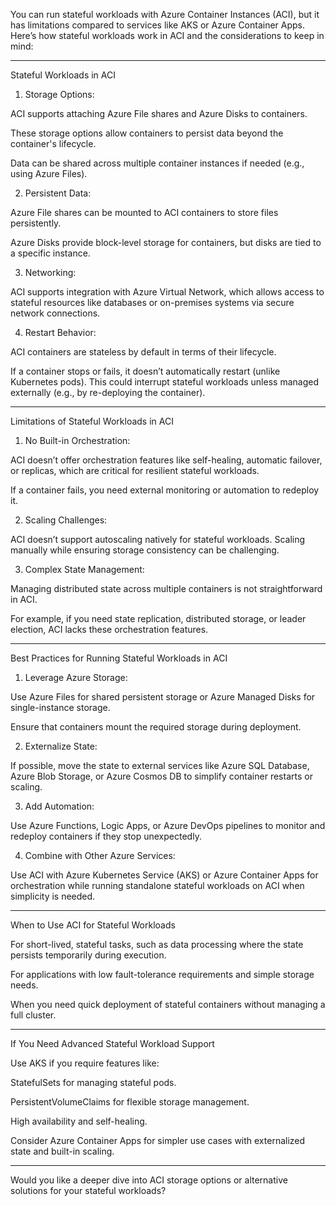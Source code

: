 You can run stateful workloads with Azure Container Instances (ACI), but it has limitations compared to services like AKS or Azure Container Apps. Here’s how stateful workloads work in ACI and the considerations to keep in mind:


---

Stateful Workloads in ACI

1. Storage Options:

ACI supports attaching Azure File shares and Azure Disks to containers.

These storage options allow containers to persist data beyond the container's lifecycle.

Data can be shared across multiple container instances if needed (e.g., using Azure Files).



2. Persistent Data:

Azure File shares can be mounted to ACI containers to store files persistently.

Azure Disks provide block-level storage for containers, but disks are tied to a specific instance.



3. Networking:

ACI supports integration with Azure Virtual Network, which allows access to stateful resources like databases or on-premises systems via secure network connections.



4. Restart Behavior:

ACI containers are stateless by default in terms of their lifecycle.

If a container stops or fails, it doesn’t automatically restart (unlike Kubernetes pods). This could interrupt stateful workloads unless managed externally (e.g., by re-deploying the container).





---

Limitations of Stateful Workloads in ACI

1. No Built-in Orchestration:

ACI doesn’t offer orchestration features like self-healing, automatic failover, or replicas, which are critical for resilient stateful workloads.

If a container fails, you need external monitoring or automation to redeploy it.



2. Scaling Challenges:

ACI doesn’t support autoscaling natively for stateful workloads. Scaling manually while ensuring storage consistency can be challenging.



3. Complex State Management:

Managing distributed state across multiple containers is not straightforward in ACI.

For example, if you need state replication, distributed storage, or leader election, ACI lacks these orchestration features.





---

Best Practices for Running Stateful Workloads in ACI

1. Leverage Azure Storage:

Use Azure Files for shared persistent storage or Azure Managed Disks for single-instance storage.

Ensure that containers mount the required storage during deployment.



2. Externalize State:

If possible, move the state to external services like Azure SQL Database, Azure Blob Storage, or Azure Cosmos DB to simplify container restarts or scaling.



3. Add Automation:

Use Azure Functions, Logic Apps, or Azure DevOps pipelines to monitor and redeploy containers if they stop unexpectedly.



4. Combine with Other Azure Services:

Use ACI with Azure Kubernetes Service (AKS) or Azure Container Apps for orchestration while running standalone stateful workloads on ACI when simplicity is needed.





---

When to Use ACI for Stateful Workloads

For short-lived, stateful tasks, such as data processing where the state persists temporarily during execution.

For applications with low fault-tolerance requirements and simple storage needs.

When you need quick deployment of stateful containers without managing a full cluster.



---

If You Need Advanced Stateful Workload Support

Use AKS if you require features like:

StatefulSets for managing stateful pods.

PersistentVolumeClaims for flexible storage management.

High availability and self-healing.


Consider Azure Container Apps for simpler use cases with externalized state and built-in scaling.



---

Would you like a deeper dive into ACI storage options or alternative solutions for your stateful workloads?

